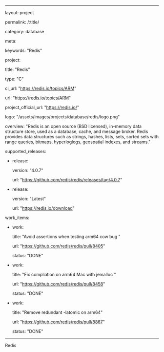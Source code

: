  ---

layout: project

permalink: /:title/

category: database

 

meta:

  keywords: "Redis"

 

project:

  title: "Redis"

  type: "C"

  ci_url: "https://redis.io/topics/ARM"

  url: "https://redis.io/topics/ARM"

  project_official_url: "https://redis.io/"

  logo: "/assets/images/projects/database/redis/logo.png"

  overview: "Redis is an open source (BSD licensed), in-memory data structure store, used as a database, cache, and message broker. Redis provides data structures such as strings, hashes, lists, sets, sorted sets with range queries, bitmaps, hyperloglogs, geospatial indexes, and streams."

 

supported_releases:

  - release:

    version: "4.0.7"

    url: "https://github.com/redis/redis/releases/tag/4.0.7"

  - release:

    version: "Latest"

    url: "https://redis.io/download"

 

work_items:

  - work:

    title: "Avoid assertions when testing arm64 cow bug "

    url: "https://github.com/redis/redis/pull/8405"

    status: "DONE"

  - work:

    title: "Fix compliation on arm64 Mac with jemalloc "

    url: "https://github.com/redis/redis/pull/8458"

    status: "DONE"

  - work:

    title: "Remove redundant -latomic on arm64"

    url: "https://github.com/redis/redis/pull/8867"

    status: "DONE"

---

 

<p>Redis</p>

 
